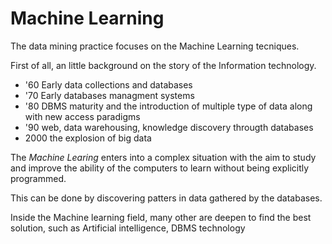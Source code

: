 # Machine Learning

The data mining practice focuses on the Machine Learning tecniques.

First of all, an little background on the story of the Information technology.

- '60 Early data collections and databases
- '70 Early databases managment systems
- '80 DBMS maturity and the introduction of multiple type of data along with new access paradigms
- '90 web, data warehousing, knowledge discovery througth databases
- 2000 the explosion of big data

The *Machine Learing* enters into a complex situation with the aim to study and improve the ability of the computers to learn without being explicitly programmed.

This can be done by discovering patters in data gathered by the databases.

Inside the Machine learning field, many other are deepen to find the best solution, such as Artificial intelligence, DBMS technology 